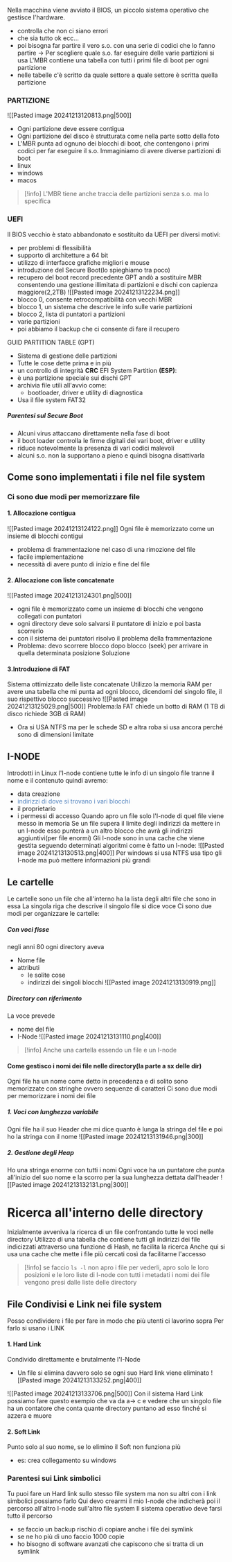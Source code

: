 Nella macchina viene avviato il BIOS, un piccolo sistema operativo che gestisce l'hardware.
- controlla che non ci siano errori
- che sia tutto ok ecc...
- poi bisogna far partire il vero s.o. con una serie di codici che lo fanno partire -> 
Per scegliere quale s.o. far eseguire delle varie partizioni si usa 
L'MBR contiene una tabella con tutti i primi file di boot per ogni partizione
- nelle tabelle c'è scritto da quale settore a quale settore è scritta quella partizione 
### PARTIZIONE
![[Pasted image 20241213120813.png|500]]
- Ogni partizione deve essere contigua
- Ogni partizione del disco è strutturata come nella parte sotto della foto
- L'MBR punta ad ognuno dei blocchi di boot, che contengono i primi codici per far eseguire il s.o.
Immaginiamo di avere diverse partizioni di boot
- linux
- windows
- macos

>[!info] L'MBR tiene anche traccia delle partizioni senza s.o. ma lo specifica
### UEFI
Il BIOS vecchio è stato abbandonato e sostituito da UEFI per diversi motivi:
- per problemi di flessibilità 
- supporto di architetture a 64 bit
- utilizzo di interfacce grafiche migliori e mouse
- introduzione del Secure Boot(lo spieghiamo tra poco)
- recupero del boot record precedente
GPT andò a sostituire MBR consentendo una gestione illimitata di partizioni e dischi con capienza maggiore(2,2TB)
![[Pasted image 20241213122234.png]]
- blocco 0, consente retrocompatibilità con vecchi MBR
- blocco 1, un sistema che descrive le info sulle varie partizioni
- blocco 2, lista di puntatori a partizioni
- varie partizioni
- poi abbiamo il backup che ci consente di fare il recupero

GUID PARTITION TABLE (GPT)
- Sistema di gestione delle partizioni
- Tutte le cose dette prima e in più
- un controllo di integrità **CRC**
EFI System Partition **(ESP)**:
- è una partizione speciale sui dischi GPT
- archivia file utili all'avvio come:
	- bootloader, driver e utility di diagnostica
- Usa il file system FAT32
##### Parentesi sul Secure Boot
- Alcuni virus attaccano direttamente nella fase di boot
- il boot loader controlla le firme digitali dei vari boot, driver e utility
- riduce notevolmente la presenza di vari codici malevoli
- alcuni s.o. non la supportano a pieno e quindi bisogna disattivarla

## Come sono implementati i file nel file system
### Ci sono due modi per memorizzare file
#### 1. Allocazione contigua
![[Pasted image 20241213124122.png]]
Ogni file è memorizzato come un insieme di blocchi contigui
- problema di frammentazione nel caso di una rimozione del file
- facile implementazione
- necessità di avere punto di inizio e fine del file
#### 2. Allocazione con liste concatenate
![[Pasted image 20241213124301.png|500]]
- ogni file è memorizzato come un insieme di blocchi che vengono collegati con puntatori
- ogni directory deve solo salvarsi il puntatore di inizio e poi basta scorrerlo
- con il sistema dei puntatori risolvo il problema della frammentazione
- Problema: devo scorrere blocco dopo blocco (seek) per arrivare in quella determinata posizione
Soluzione
#### 3.Introduzione di FAT
Sistema ottimizzato delle liste concatenate
Utilizzo la memoria RAM per avere una tabella che mi punta ad ogni blocco, dicendomi del singolo file, il suo rispettivo blocco successivo
![[Pasted image 20241213125029.png|500]]
Problema:la FAT chiede un botto di RAM (1 TB di disco richiede 3GB di RAM)
- Ora si USA NTFS ma per le schede SD e altra roba si usa ancora perché sono di dimensioni limitate
## I-NODE
Introdotti in Linux l'I-node contiene tutte le info di un singolo file tranne il nome e il contenuto quindi avremo:
- data creazione
- <font color="#4f81bd">indirizzi di dove si trovano i vari blocchi</font>
- il proprietario
- i permessi di accesso
Quando apro un file solo l'I-node di quel file viene messo in memoria 
Se un file supera il limite degli indirizzi da mettere in un I-node esso punterà a un altro blocco che avrà gli indirizzi aggiuntivi(per file enormi)
Gli I-node sono in una cache che viene gestita seguendo determinati algoritmi
come è fatto un I-node:
![[Pasted image 20241213130513.png|400]]
Per windows si usa NTFS usa tipo gli I-node ma può mettere informazioni più grandi
## Le cartelle
Le cartelle sono un file che all'interno ha la lista degli altri file che sono in essa
La singola riga che descrive il singolo file si dice voce
Ci sono due modi per organizzare le cartelle:
##### Con voci fisse
negli anni 80 ogni directory aveva
- Nome file
- attributi
	- le solite cose
	- indirizzi dei singoli blocchi
![[Pasted image 20241213130919.png]]
##### Directory con riferimento
La voce prevede
- nome del file
- I-Node
![[Pasted image 20241213131110.png|400]]

>[!info] Anche una cartella essendo un file e un I-node
#### Come gestisco i nomi dei file nelle directory(la parte a sx delle dir)
Ogni file ha un nome come detto in precedenza e di solito sono memorizzate con stringhe ovvero sequenze di caratteri 
Ci sono due modi per memorizzare i nomi dei file
##### 1. Voci con lunghezza variabile
Ogni file ha il suo Header che mi dice quanto è lunga la stringa del file
e poi ho la stringa con il nome
![[Pasted image 20241213131946.png|300]]
##### 2. Gestione degli Heap
Ho una stringa enorme con tutti i nomi
Ogni voce ha un puntatore che punta all'inizio del suo nome e la scorro per la sua lunghezza dettata dall'header
![[Pasted image 20241213132131.png|300]]
# Ricerca all'interno delle directory
Inizialmente avveniva la ricerca di un file confrontando tutte le voci nelle directory
Utilizzo di una tabella che contiene tutti gli indirizzi dei file indicizzati attraverso una funzione di Hash, ne facilita la ricerca
Anche qui si usa una cache che mette i file più cercati così da facilitarne l'accesso

>[!info] se faccio `ls -l` non apro i file per vederli, apro solo le loro posizioni e le loro liste di I-node con tutti i metadati i nomi dei file vengono presi dalle liste delle directory

## File Condivisi e Link nei file system
Posso condividere i file per fare in modo che più utenti ci lavorino sopra
Per farlo si usano i LINK
#### 1. Hard Link
Condivido direttamente e brutalmente l'I-Node
- Un file si elimina davvero solo se ogni suo Hard link viene eliminato
![[Pasted image 20241213133252.png|400]]

![[Pasted image 20241213133706.png|500]]
Con il sistema Hard Link possiamo fare questo esempio che va da 
a-> c
e vedere che un singolo file ha un contatore che conta quante directory puntano ad esso finché si azzera e muore

#### 2. Soft Link
Punto solo al suo nome, se lo elimino il Soft non funziona più
- es: crea collegamento su windows
### Parentesi sui Link simbolici
Tu puoi fare un Hard link sullo stesso file system ma non su altri
con i link simbolici possiamo farlo 
Qui devo crearmi il mio I-node che indicherà poi il percorso all'altro I-node sull'altro file system
Il sistema operativo deve farsi tutto il percorso
- se faccio un backup rischio di copiare anche i file dei symlink
- se ne ho più di uno faccio 1000 copie
- ho bisogno di software avanzati che capiscono che si tratta di un symlink
